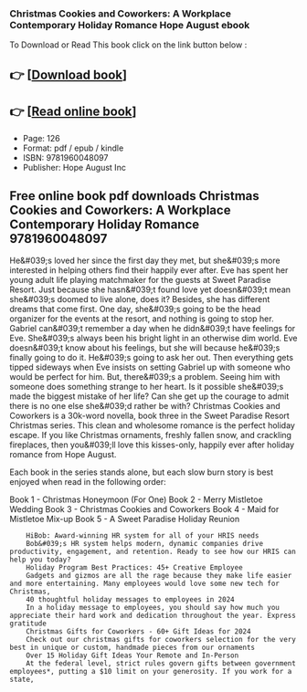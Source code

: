### Christmas Cookies and Coworkers: A Workplace Contemporary Holiday Romance Hope August ebook

To Download or Read This book click on the link button below :

## 👉  [**[Download book](http://ebooksharez.info/download.php?group=book&from=github.com&id=718158&lnk=1063 "Download book")**]

## 👉  [**[Read online book](http://ebooksharez.info/download.php?group=book&from=github.com&id=718158&lnk=1063 "Read online book")**]


* Page: 126
* Format: pdf / epub / kindle
* ISBN: 9781960048097
* Publisher: Hope August Inc



## Free online book pdf downloads Christmas Cookies and Coworkers: A Workplace Contemporary Holiday Romance 9781960048097 



He&amp;#039;s loved her since the first day they met, but she&amp;#039;s more interested in helping others find their happily ever after. Eve has spent her young adult life playing matchmaker for the guests at Sweet Paradise Resort. Just because she hasn&amp;#039;t found love yet doesn&amp;#039;t mean she&amp;#039;s doomed to live alone, does it? Besides, she has different dreams that come first. One day, she&amp;#039;s going to be the head organizer for the events at the resort, and nothing is going to stop her. Gabriel can&amp;#039;t remember a day when he didn&amp;#039;t have feelings for Eve. She&amp;#039;s always been his bright light in an otherwise dim world. Eve doesn&amp;#039;t know about his feelings, but she will because he&amp;#039;s finally going to do it. He&amp;#039;s going to ask her out. Then everything gets tipped sideways when Eve insists on setting Gabriel up with someone who would be perfect for him. But, there&amp;#039;s a problem. Seeing him with someone does something strange to her heart. Is it possible she&amp;#039;s made the biggest mistake of her life? Can she get up the courage to admit there is no one else she&amp;#039;d rather be with? Christmas Cookies and Coworkers is a 30k-word novella, book three in the Sweet Paradise Resort Christmas series. This clean and wholesome romance is the perfect holiday escape. If you like Christmas ornaments, freshly fallen snow, and crackling fireplaces, then you&amp;#039;ll love this kisses-only, happily ever after holiday romance from Hope August.
 
 Each book in the series stands alone, but each slow burn story is best enjoyed when read in the following order:
 
 Book 1 - Christmas Honeymoon (For One)
 Book 2 - Merry Mistletoe Wedding
 Book 3 - Christmas Cookies and Coworkers
 Book 4 - Maid for Mistletoe Mix-up
 Book 5 - A Sweet Paradise Holiday Reunion


        HiBob: Award-winning HR system for all of your HRIS needs
        Bob&#039;s HR system helps modern, dynamic companies drive productivity, engagement, and retention. Ready to see how our HRIS can help you today?
        Holiday Program Best Practices: 45+ Creative Employee
        Gadgets and gizmos are all the rage because they make life easier and more entertaining. Many employees would love some new tech for Christmas, 
        40 thoughtful holiday messages to employees in 2024
        In a holiday message to employees, you should say how much you appreciate their hard work and dedication throughout the year. Express gratitude 
        Christmas Gifts for Coworkers - 60+ Gift Ideas for 2024
        Check out our christmas gifts for coworkers selection for the very best in unique or custom, handmade pieces from our ornaments 
        Over 15 Holiday Gift Ideas Your Remote and In-Person
        At the federal level, strict rules govern gifts between government employees*, putting a $10 limit on your generosity. If you work for a state, 
    




